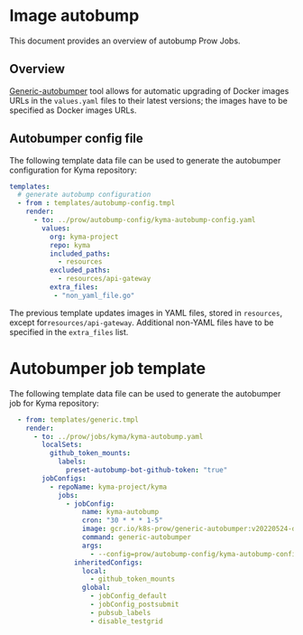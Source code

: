 
# Image autobump 

This document provides an overview of autobump Prow Jobs. 

## Overview

[Generic-autobumper](https://github.com/kubernetes/test-infra/tree/master/prow/cmd/generic-autobumper) tool allows for automatic upgrading of Docker images URLs in the `values.yaml` files to their latest versions; the images have to be specified as Docker images URLs.

## Autobumper config file

The following template data file can be used to generate the autobumper configuration for Kyma repository:

```yaml
templates:
  # generate autobump configuration
  - from : templates/autobump-config.tmpl
    render:
      - to: ../prow/autobump-config/kyma-autobump-config.yaml
        values:
          org: kyma-project
          repo: kyma
          included_paths:
            - resources
          excluded_paths:
            - resources/api-gateway
          extra_files:
           - "non_yaml_file.go"
```

The previous template updates images in YAML files, stored in `resources`, except for`resources/api-gateway`. Additional non-YAML files have to be specified in the `extra_files` list.

# Autobumper job template

The following template data file can be used to generate the autobumper job for Kyma repository:

```yaml
  - from: templates/generic.tmpl
    render:
      - to: ../prow/jobs/kyma/kyma-autobump.yaml
        localSets:
          github_token_mounts:
            labels:
              preset-autobump-bot-github-token: "true"
        jobConfigs:
          - repoName: kyma-project/kyma
            jobs:
              - jobConfig:
                  name: kyma-autobump
                  cron: "30 * * * 1-5"
                  image: gcr.io/k8s-prow/generic-autobumper:v20220524-dfb23cb2d1
                  command: generic-autobumper
                  args:
                    - --config=prow/autobump-config/kyma-autobump-config.yaml
                inheritedConfigs:
                  local:
                    - github_token_mounts
                  global:
                    - jobConfig_default
                    - jobConfig_postsubmit
                    - pubsub_labels
                    - disable_testgrid
```
